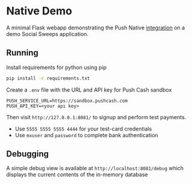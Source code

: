 # Native Demo

A minimal Flask webapp demonstrating the Push Native [integration](https://docs.pushcash.com/integration) on a demo Social Sweeps application.

## Running

Install requirements for python using pip
```bash
pip install -r requirements.txt
```

Create a `.env` file with the URL and API key for Push Cash sandbox
```
PUSH_SERVICE_URL=https://sandbox.pushcash.com
PUSH_API_KEY=<your api key>
```

Then visit `http://127.0.0.1:8081/` to signup and perform test payments.

- Use `5555 5555 5555 4444` for your test-card credentials
- Use `mxuser` and `password` to complete bank authentication

## Debugging

A simple debug view is available at `http://localhost:8081/debug` which displays the current contents of the in-memory database

